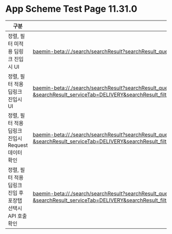 # App Scheme Test Page 11.31.0

<html>
  <head></head>
  <body>
    <table class="table table-striped">
    <thead>
    <tr>
        <th scope="col">구분</th>
        <th scope="col">경로</th>
    </tr>
    </thead>
    <tbody>
    <tr>
        <td>
            정렬, 필터 미적용 딥링크 진입시 UI
        </td>
        <td>
            <a class="baeminScheme" href="baemin-beta://./search/searchResult?searchResult_query=치킨&searchResult_serviceTab=DELIVERY">
              baemin-beta://./search/searchResult?searchResult_query=치킨&searchResult_serviceTab=DELIVERY
          </a>
        </td>
    </tr>
    <tr>
      <td>
          정렬, 필터 적용 딥링크 진입시 UI
      </td>
      <td>
          <a class="baeminScheme" href="baemin-beta://./search/searchResult?searchResult_query=치킨&searchResult_serviceTab=DELIVERY&searchResult_filters=%7b%22sorts%22%3a%5b%7b%22code%22%3a%22SORT__FAST%22%7d%5d%2c%22filters%22%3a%5b%7b%22type%22%3a%22MINIMUM_ORDER_PRICE%22%2c%22options%22%3a%5b%7b%22code%22%3a%22MINIMUM_ORDER_PRICE__LOWER_THAN_5000%22%7d%5d%7d%5d%2c%22toggleFilters%22%3a%5b%7b%22code%22%3a%22OTHER__SOLO%22%7d%2c%7b%22code%22%3a%22OTHER__BAEMIN_ONE%22%7d%5d%7d">
            baemin-beta://./search/searchResult?searchResult_query=치킨&searchResult_serviceTab=DELIVERY&searchResult_filters=%7b%22sorts%22%3a%5b%7b%22code%22%3a%22SORT__FAST%22%7d%5d%2c%22filters%22%3a%5b%7b%22type%22%3a%22MINIMUM_ORDER_PRICE%22%2c%22options%22%3a%5b%7b%22code%22%3a%22MINIMUM_ORDER_PRICE__LOWER_THAN_5000%22%7d%5d%7d%5d%2c%22toggleFilters%22%3a%5b%7b%22code%22%3a%22OTHER__SOLO%22%7d%2c%7b%22code%22%3a%22OTHER__BAEMIN_ONE%22%7d%5d%7d
        </a>
      </td>
    </tr>
    <tr>
      <td>
          정렬, 필터 적용 딥링크 진입시 Request 데이터 확인
      </td>
      <td>
          <a class="baeminScheme" href="baemin-beta://./search/searchResult?searchResult_query=치킨&searchResult_serviceTab=DELIVERY&searchResult_filters=%7b%22sorts%22%3a%5b%7b%22code%22%3a%22SORT__FAST%22%7d%5d%2c%22filters%22%3a%5b%7b%22type%22%3a%22MINIMUM_ORDER_PRICE%22%2c%22options%22%3a%5b%7b%22code%22%3a%22MINIMUM_ORDER_PRICE__LOWER_THAN_5000%22%7d%5d%7d%5d%2c%22toggleFilters%22%3a%5b%7b%22code%22%3a%22OTHER__SOLO%22%7d%2c%7b%22code%22%3a%22OTHER__BAEMIN_ONE%22%7d%5d%7d">
            baemin-beta://./search/searchResult?searchResult_query=치킨&searchResult_serviceTab=DELIVERY&searchResult_filters=%7b%22sorts%22%3a%5b%7b%22code%22%3a%22SORT__FAST%22%7d%5d%2c%22filters%22%3a%5b%7b%22type%22%3a%22MINIMUM_ORDER_PRICE%22%2c%22options%22%3a%5b%7b%22code%22%3a%22MINIMUM_ORDER_PRICE__LOWER_THAN_5000%22%7d%5d%7d%5d%2c%22toggleFilters%22%3a%5b%7b%22code%22%3a%22OTHER__SOLO%22%7d%2c%7b%22code%22%3a%22OTHER__BAEMIN_ONE%22%7d%5d%7d
        </a>
      </td>
    </tr>
    <tr>
        <td>
            정렬, 필터 적용 딥링크 진입 후 포장탭 선택시 API 호출 확인
        </td>
        <td>
            <a class="baeminScheme" href="baemin-beta://./search/searchResult?searchResult_query=치킨&searchResult_serviceTab=DELIVERY&searchResult_filters=%7b%22sorts%22%3a%5b%7b%22code%22%3a%22SORT__FAST%22%7d%5d%2c%22filters%22%3a%5b%7b%22type%22%3a%22MINIMUM_ORDER_PRICE%22%2c%22options%22%3a%5b%7b%22code%22%3a%22MINIMUM_ORDER_PRICE__LOWER_THAN_5000%22%7d%5d%7d%5d%2c%22toggleFilters%22%3a%5b%7b%22code%22%3a%22OTHER__SOLO%22%7d%2c%7b%22code%22%3a%22OTHER__BAEMIN_ONE%22%7d%5d%7d">
              baemin-beta://./search/searchResult?searchResult_query=치킨&searchResult_serviceTab=DELIVERY&searchResult_filters=%7b%22sorts%22%3a%5b%7b%22code%22%3a%22SORT__FAST%22%7d%5d%2c%22filters%22%3a%5b%7b%22type%22%3a%22MINIMUM_ORDER_PRICE%22%2c%22options%22%3a%5b%7b%22code%22%3a%22MINIMUM_ORDER_PRICE__LOWER_THAN_5000%22%7d%5d%7d%5d%2c%22toggleFilters%22%3a%5b%7b%22code%22%3a%22OTHER__SOLO%22%7d%2c%7b%22code%22%3a%22OTHER__BAEMIN_ONE%22%7d%5d%7d
          </a>
        </td>
    </tr>
    </tbody>
